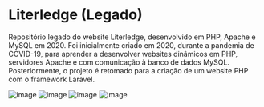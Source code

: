 # Literledge (Legado)
Repositório legado do website Literledge, desenvolvido em PHP, Apache e MySQL em 2020.
Foi inicialmente criado em 2020, durante a pandemia de COVID-19, para aprender a desenvolver websites dinâmicos em PHP, servidores Apache e com comunicação à banco de dados MySQL.
Posteriormente, o projeto é retomado para a criação de um website PHP com o framework Laravel.

![image](https://github.com/KaiXtr/literledge-legacy/assets/42985693/d4212b7e-489d-4543-a985-785806f59b91)
![image](https://github.com/KaiXtr/literledge-legacy/assets/42985693/031dc4c2-fc14-45ef-bd81-5279520cdc62)
![image](https://github.com/KaiXtr/literledge-legacy/assets/42985693/4e9f523e-18dc-4f9e-831c-089060edb244)
![image](https://github.com/KaiXtr/literledge-legacy/assets/42985693/e272767b-780b-4dca-a6cf-9af15b272638)

